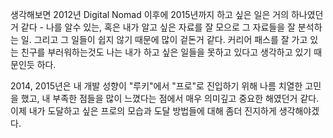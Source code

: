 생각해보면 2012년 Digital Nomad 이후에 2015년까지 하고 싶은 일은 거의 하나였던거 같다 - 나를 알수 있는, 혹은 내가 알고 싶은 자료를 잘 모으로 그 자료들을 잘 분석하는 일. 그리고 그 일들이 쉽지 않기 때문에 많이 겉돈거 같다. 커리어 패스를 잘 가고 있는 친구를 부러워하는것도 나는 내가 하고 싶은 일들을 못하고 있다고 생각하고 있기 때문인듯 하다.

2014, 2015년은 내 개발 성향이 "루키"에서 "프로"로 진입하기 위해 나름 치열한 고민을 했고, 내 부족한 점들을 많이 느꼈다는 점에서 매우 의미깊고 중요한 해였던거 같다. 이제 내가 도달하고 싶은 프로의 모습과 도달 방법들에 대해 좀더 진지하게 생각해야겠다.